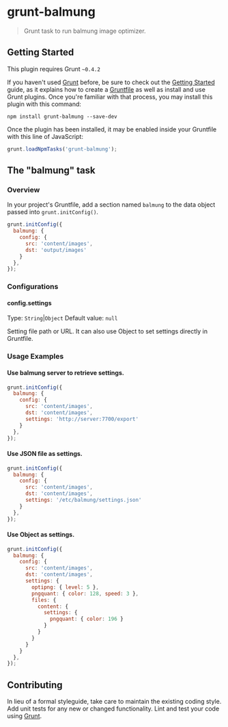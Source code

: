 # grunt-balmung

> Grunt task to run balmung image optimizer.

## Getting Started
This plugin requires Grunt `~0.4.2`

If you haven't used [Grunt](http://gruntjs.com/) before, be sure to check out the [Getting Started](http://gruntjs.com/getting-started) guide, as it explains how to create a [Gruntfile](http://gruntjs.com/sample-gruntfile) as well as install and use Grunt plugins. Once you're familiar with that process, you may install this plugin with this command:

```shell
npm install grunt-balmung --save-dev
```

Once the plugin has been installed, it may be enabled inside your Gruntfile with this line of JavaScript:

```js
grunt.loadNpmTasks('grunt-balmung');
```

## The "balmung" task

### Overview
In your project's Gruntfile, add a section named `balmung` to the data object passed into `grunt.initConfig()`.

```js
grunt.initConfig({
  balmung: {
    config: {
      src: 'content/images',
      dst: 'output/images'
    }
  },
});
```

### Configurations

#### config.settings
Type: `String`|`Object`
Default value: `null`

Setting file path or URL. It can also use Object to set settings directly in Gruntfile.

### Usage Examples

#### Use balmung server to retrieve settings.

```js
grunt.initConfig({
  balmung: {
    config: {
      src: 'content/images',
      dst: 'content/images',
      settings: 'http://server:7700/export'
    }
  },
});
```

#### Use JSON file as settings.

```js
grunt.initConfig({
  balmung: {
    config: {
      src: 'content/images',
      dst: 'content/images',
      settings: '/etc/balmung/settings.json'
    }
  },
});
```

#### Use Object as settings.

```js
grunt.initConfig({
  balmung: {
    config: {
      src: 'content/images',
      dst: 'content/images',
      settings: {
        optipng: { level: 5 },
        pngquant: { color: 128, speed: 3 },
        files: {
          content: {
            settings: {
              pngquant: { color: 196 }
            }
          }
        }
      }
    }
  },
});
```

## Contributing
In lieu of a formal styleguide, take care to maintain the existing coding style. Add unit tests for any new or changed functionality. Lint and test your code using [Grunt](http://gruntjs.com/).


